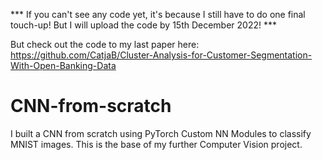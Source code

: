 *** If you can't see any code yet, it's because I still have to do one final touch-up! But I will upload the code by 15th December 2022! ***

But check out the code to my last paper here:
https://github.com/CatjaB/Cluster-Analysis-for-Customer-Segmentation-With-Open-Banking-Data

# CNN-from-scratch
I built a CNN from scratch using PyTorch Custom NN Modules to classify MNIST images. This is the base of my further Computer Vision project.
